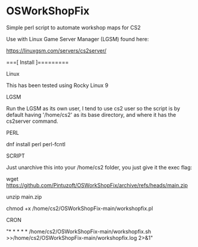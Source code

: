 # OSWorkShopFix

Simple perl script to automate workshop maps for CS2

Use with Linux Game Server Manager (LGSM) found here:

https://linuxgsm.com/servers/cs2server/


===[ Install ]=========

Linux

This has been tested using Rocky Linux 9


LGSM

Run the LGSM as its own user, I tend to use cs2 user so the script is by default
having '/home/cs2' as its base directory, and where it has the cs2server command.


PERL

dnf install perl perl-fcntl


SCRIPT

Just unarchive this into your /home/cs2 folder, you just give it the exec flag:

wget https://github.com/Pintuzoft/OSWorkShopFix/archive/refs/heads/main.zip

unzip main.zip

chmod +x /home/cs2/OSWorkShopFix-main/workshopfix.pl


CRON

"* * * * * /home/cs2/OSWorkShopFix-main/workshopfix.sh >>/home/cs2/OSWorkShopFix-main/workshopfix.log 2>&1"

